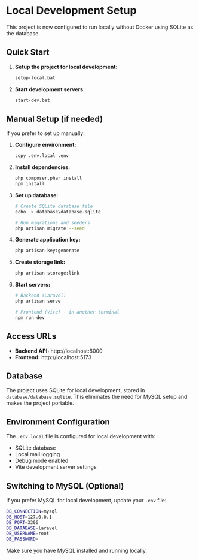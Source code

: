 # Local Development Setup

This project is now configured to run locally without Docker using SQLite as the database.

## Quick Start

1. **Setup the project for local development:**
   ```bash
   setup-local.bat
   ```

2. **Start development servers:**
   ```bash
   start-dev.bat
   ```

## Manual Setup (if needed)

If you prefer to set up manually:

1. **Configure environment:**
   ```bash
   copy .env.local .env
   ```

2. **Install dependencies:**
   ```bash
   php composer.phar install
   npm install
   ```

3. **Set up database:**
   ```bash
   # Create SQLite database file
   echo. > database\database.sqlite
   
   # Run migrations and seeders
   php artisan migrate --seed
   ```

4. **Generate application key:**
   ```bash
   php artisan key:generate
   ```

5. **Create storage link:**
   ```bash
   php artisan storage:link
   ```

6. **Start servers:**
   ```bash
   # Backend (Laravel)
   php artisan serve
   
   # Frontend (Vite) - in another terminal
   npm run dev
   ```

## Access URLs

- **Backend API:** http://localhost:8000
- **Frontend:** http://localhost:5173

## Database

The project uses SQLite for local development, stored in `database/database.sqlite`. This eliminates the need for MySQL setup and makes the project portable.

## Environment Configuration

The `.env.local` file is configured for local development with:
- SQLite database
- Local mail logging
- Debug mode enabled
- Vite development server settings

## Switching to MySQL (Optional)

If you prefer MySQL for local development, update your `.env` file:

```bash
DB_CONNECTION=mysql
DB_HOST=127.0.0.1
DB_PORT=3306
DB_DATABASE=laravel
DB_USERNAME=root
DB_PASSWORD=
```

Make sure you have MySQL installed and running locally.
